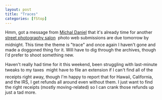```yaml
---
layout: post
title: "Traces"
categories: [fStop]
---
```

Hmm, got a message from <a href="http://www.proofsheet.com/" target="linkframe">Michal Daniel</a> that it's already time for another <a href="../photo/salon/">street photography salon</a> &#151; photo web submissions are due tomorrow by midnight. This time the theme is "trace" and once again I haven't gone and made a doggoned thing for it. Will have to dig through the archives, though I'd prefer to shoot something new.

Haven't really had time for it this weekend, been struggling with last-minute tweaks to my taxes &#151; might have to file an extension if I can't find all of the receipts right away, though I'm happy to report that for Hawaii, California, and the IRS, I get refunds all around even without them. I just want to find the right receipts (mostly moving-related) so I can crank those refunds up just a tad more.

<!--more-->

